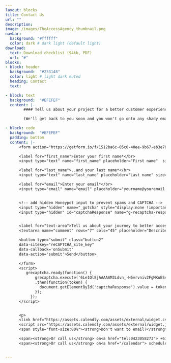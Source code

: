 ```yaml
---
layout: blocks
title: Contact Us
url: ""
description:
image: /images/TheAccessAgency_thumbnail.png
navbar:
  background: "#ffffff"
  color: dark # dark light (default light)
download:
  text: Download checklist (94kb, PDF)
  url: "#"
blocks:
- block: header
  background:  "#253148"
  color: light # light dark muted
  heading: Contact
  text:

- block: text
  background:  "#EFEFEF"
  content: |-
        #### Tell us about your project for a better customer experience.

        (We'll get back to you soon and you won't go onto any shady email lists)

- block: code
  background:  "#EFEFEF"
  padding: bottom
  content: |-
      <form action="https://getform.io/f/1512ba6c-05c0-40ee-9b67-eb3e78da2878" method="POST">

      <label for="first_name">Enter your first name*</br>
      <input type="text" name="first_name" placeholder="First name"  size="35" class="submissionfield w-full rounded-md" required="required" style="font-size:15pt; font-weight:400;" ></label></p>

      <label for="last_name">..and your last name*</br>
      <input type="text" name="last_name" placeholder="Last name" size="35" class="submissionfield w-full rounded-md" required="required" style="font-size:15pt; font-weight:Regular;"></label></p>

      <label for="email">Enter your email*</br>
      <input type="email" name="email" placeholder="yourname@youremail.com" size="35" class="submissionfield w-full rounded-md font-medium" required="required" style="font-size:15pt; font-weight:400;"></label></p>


      <!-- add hidden Honeypot input to prevent spams and CAPTCHA -->
      <input type="hidden" name="_gotcha" style="display:none !important">
      <input type="hidden" id="captchaResponse" name="g-recaptcha-response" style="display:none !important">


      <label for="text-area">Tell us about your journey to better access*:</br>
      <textarea name="comment" rows="7" cols="45" placeholder="Describe your project and how better access and information can help..." class="contact-text-input w-full rounded-md font-light " required="required" style="font-size:15pt; font-weight:200;"></textarea><p>

      <button type="submit" class="button2"
      data-sitekey="reCAPTCHA_site_key"
      data-callback='onSubmit'
      data-action='submit'>Send</button>

      </form>
      <script>
         grecaptcha.ready(function() {
             grecaptcha.execute('6Le1Ql8jAAAAAM3Ldvn_-H6vrvniv2FgMKuESv3g', {action: 'http://www.theaccessagency.com.au'})
             .then(function(token) {
               document.getElementById('captchaResponse').value = token;
             });
           });
      </script>


      <p>
      <link href="https://assets.calendly.com/assets/external/widget.css" rel="stylesheet">
      <script src="https://assets.calendly.com/assets/external/widget.js" type="text/javascript" async></script>
      <span style="font-size:80%"><strong>Don't want to email?</strong> Why not <a href="" onclick="Calendly.initPopupWidget({url: 'https://calendly.com/the-access-agency/15min-chat'});return false;">schedule a free 15 minute chat?</a></br>

      <span><strong>Or call us</strong> on<a href="tel:0423058273"> +61 042 358 273.</a>
      <span><strong>Or call us</strong> on<a href="/calendar"> schedule</a>


---
```

